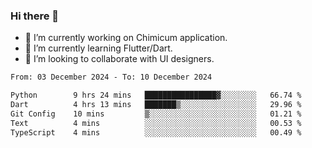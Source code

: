 ### Hi there 👋

<!--
**devcat37/devcat37** is a ✨ _special_ ✨ repository because its `README.md` (this file) appears on your GitHub profile.-->


- 🔭 I’m currently working on Chimicum application.
- 🌱 I’m currently learning Flutter/Dart.
- 👯 I’m looking to collaborate with UI designers.
<!-- - 🤔 I’m looking for help with ... -->

<!--START_SECTION:waka-->

```txt
From: 03 December 2024 - To: 10 December 2024

Python        9 hrs 24 mins   ████████████████▓░░░░░░░░   66.74 %
Dart          4 hrs 13 mins   ███████▒░░░░░░░░░░░░░░░░░   29.96 %
Git Config    10 mins         ▒░░░░░░░░░░░░░░░░░░░░░░░░   01.21 %
Text          4 mins          ░░░░░░░░░░░░░░░░░░░░░░░░░   00.53 %
TypeScript    4 mins          ░░░░░░░░░░░░░░░░░░░░░░░░░   00.49 %
```

<!--END_SECTION:waka-->
